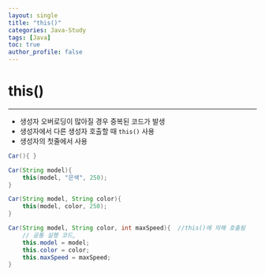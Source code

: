 ```yaml
---
layout: single
title: "this()" 
categories: Java-Study
tags: [Java]
toc: true
author_profile: false
---
```

# this()
---
- 생성자 오버로딩이 많아질 경우 중복된 코드가 발생
- 생성자에서 다른 생성자 호출할 때 `this()` 사용
- 생성자의 첫줄에서 사용
```java
Car(){ }

Car(String model){
	this(model, "은색", 250);
}

Car(String model, String color){
	this(model, color, 250);
}

Car(String model, String color, int maxSpeed){  //this()에 의해 호출됨
	// 공통 실행 코드,
	this.model = model;
	this.color = color;
	this.maxSpeed = maxSpeed;
}
```
